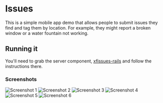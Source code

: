 # Issues

This is a simple mobile app demo that allows people to submit issues they find and tag them by location.
For example, they might report a broken window or a water fountain not working.

## Running it

You'll need to grab the server component, [xfissues-rails](https://github.com/bratsche/xfissues-rails) and follow
the instructions there.

### Screenshots

![Screenshot 1](screenshots/screenshot1.png)
![Screenshot 2](screenshots/screenshot2.png)
![Screenshot 3](screenshots/screenshot3.png)
![Screenshot 4](screenshots/screenshot4.png)
![Screenshot 5](screenshots/screenshot5.png)
![Screenshot 6](screenshots/screenshot6.png)
